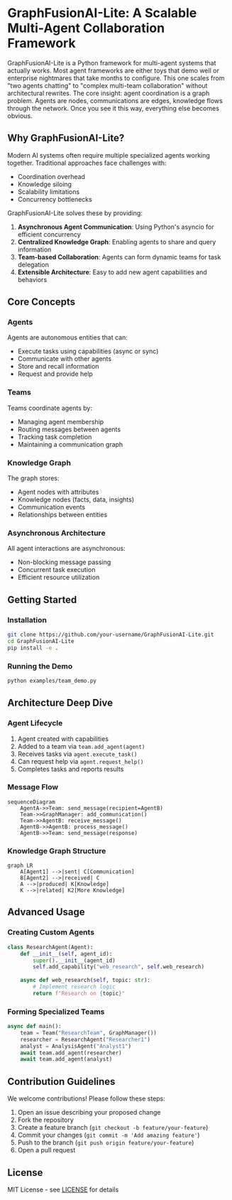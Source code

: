 # GraphFusionAI-Lite: A Scalable Multi-Agent Collaboration Framework

GraphFusionAI-Lite is a Python framework for multi-agent systems that actually works. Most agent frameworks are either toys that demo well or enterprise nightmares that take months to configure. This one scales from "two agents chatting" to "complex multi-team collaboration" without architectural rewrites.
The core insight: agent coordination is a graph problem. Agents are nodes, communications are edges, knowledge flows through the network. Once you see it this way, everything else becomes obvious.
## Why GraphFusionAI-Lite?

Modern AI systems often require multiple specialized agents working together. Traditional approaches face challenges with:
- Coordination overhead
- Knowledge siloing
- Scalability limitations
- Concurrency bottlenecks

GraphFusionAI-Lite solves these by providing:
1. **Asynchronous Agent Communication**: Using Python's asyncio for efficient concurrency
2. **Centralized Knowledge Graph**: Enabling agents to share and query information
3. **Team-based Collaboration**: Agents can form dynamic teams for task delegation
4. **Extensible Architecture**: Easy to add new agent capabilities and behaviors

## Core Concepts

### Agents
Agents are autonomous entities that can:
- Execute tasks using capabilities (async or sync)
- Communicate with other agents
- Store and recall information
- Request and provide help

### Teams
Teams coordinate agents by:
- Managing agent membership
- Routing messages between agents
- Tracking task completion
- Maintaining a communication graph

### Knowledge Graph
The graph stores:
- Agent nodes with attributes
- Knowledge nodes (facts, data, insights)
- Communication events
- Relationships between entities

### Asynchronous Architecture
All agent interactions are asynchronous:
- Non-blocking message passing
- Concurrent task execution
- Efficient resource utilization

## Getting Started

### Installation
```bash
git clone https://github.com/your-username/GraphFusionAI-Lite.git
cd GraphFusionAI-Lite
pip install -e .
```

### Running the Demo
```bash
python examples/team_demo.py
```

## Architecture Deep Dive

### Agent Lifecycle
1. Agent created with capabilities
2. Added to a team via `team.add_agent(agent)`
3. Receives tasks via `agent.execute_task()`
4. Can request help via `agent.request_help()`
5. Completes tasks and reports results

### Message Flow
```mermaid
sequenceDiagram
    AgentA->>Team: send_message(recipient=AgentB)
    Team->>GraphManager: add_communication()
    Team->>AgentB: receive_message()
    AgentB->>AgentB: process_message()
    AgentB->>Team: send_message(response)
```

### Knowledge Graph Structure
```mermaid
graph LR
    A[Agent1] -->|sent| C[Communication]
    B[Agent2] -->|received| C
    A -->|produced| K[Knowledge]
    K -->|related| K2[More Knowledge]
```

## Advanced Usage

### Creating Custom Agents
```python
class ResearchAgent(Agent):
    def __init__(self, agent_id):
        super().__init__(agent_id)
        self.add_capability("web_research", self.web_research)
    
    async def web_research(self, topic: str):
        # Implement research logic
        return f"Research on {topic}"
```

### Forming Specialized Teams
```python
async def main():
    team = Team("ResearchTeam", GraphManager())
    researcher = ResearchAgent("Researcher1")
    analyst = AnalysisAgent("Analyst1")
    await team.add_agent(researcher)
    await team.add_agent(analyst)
```

## Contribution Guidelines

We welcome contributions! Please follow these steps:
1. Open an issue describing your proposed change
2. Fork the repository
3. Create a feature branch (`git checkout -b feature/your-feature`)
4. Commit your changes (`git commit -m 'Add amazing feature'`)
5. Push to the branch (`git push origin feature/your-feature`)
6. Open a pull request

## License
MIT License - see [LICENSE](LICENSE) for details
